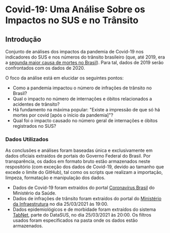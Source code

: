 # Covid-19: Uma Análise Sobre os Impactos no SUS e no Trânsito

## Introdução

Conjunto de análises dos impactos da pandemia de Covid-19 nos indicadores do SUS e nos números do trânsito brasileiro (que, até 2019, era a [segunda maior causa de mortes no Brasil](https://tvbrasil.ebc.com.br/reporter-brasil/2019/09/acidentes-de-transito-sao-segunda-maior-causa-de-mortes-no-pais)). Para tal, dados de 2019 serão confrontados com os dados de 2020.

O foco da análise está em elucidar os seguintes pontos:

* Como a pandemia impactou o número de infrações de trânsito no Brasil?
* Qual o impacto no número de internações e óbitos relacionados a acidentes de trânsito?
* Há fundamento na máxima popular: "Existe a impressão de que só há mortes por covid [após o início da pandemia]"?
* Qual foi o impacto causado no número geral de internações e óbitos registrados no SUS?

### Dados Utilizados

As conclusões e análises foram baseadas única e exclusivamente em dados oficiais extraídos de portais do Governo Federal do Brasil. Por transparência, os dados em formato bruto estão armazenados neste respositório (com exceção dos dados de Covid-19, devido ao tamanho que excede o limite do GitHub), tal como os scripts que realizam a importação, limpeza, formatação e manipulação dos dados.

* Dados de Covid-19 foram extraídos do portal [Coronavírus Brasil](http://covid.saude.gov.br/) do Ministério da Saúde.
* Dados de infrações de trânsito foram extraídos do portal do [Ministério da Infraestrutura](https://www.gov.br/infraestrutura/pt-br/assuntos/transito/conteudo-denatran/estatisticas-quantidade-de-infracoes-denatran) no dia 25/03/2021 às 19:00.
* Dados epidemiológicos e de morbidade foram extraídos do sistema [TabNet](http://tabnet.datasus.gov.br/cgi/menu_tabnet_php.htm#), parte do DataSUS, no dia 25/03/2021 às 20:00. Os filtros usados foram especificados na pasta onde os dados estão armazenados.
